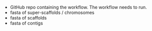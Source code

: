 - GitHub repo containing the workflow. The workflow needs to run. 
- fasta of super-scaffolds / chromosomes
- fasta of scaffolds
- fasta of contigs